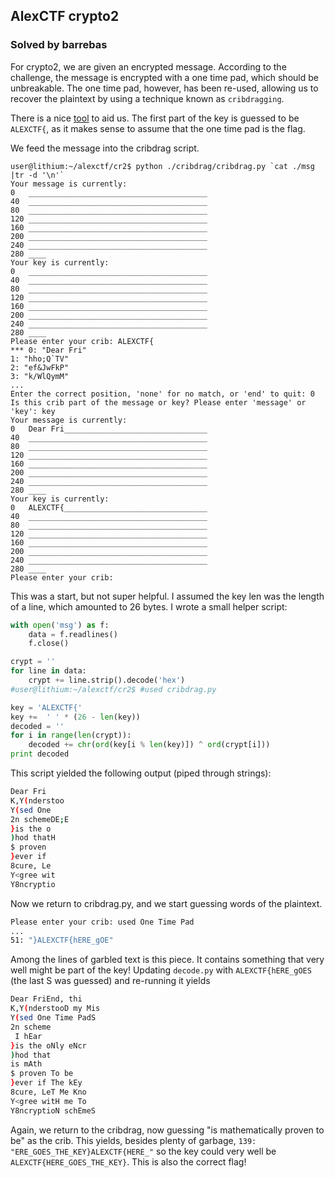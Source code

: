 AlexCTF crypto2
---

### Solved by barrebas

For crypto2, we are given an encrypted message. According to the challenge, the message is encrypted with a one time pad, which should be unbreakable. The one time pad, however, has been re-used, allowing us to recover the plaintext by using a technique known as ```cribdragging```.

There is a nice [tool](https://github.com/SpiderLabs/cribdrag) to aid us. The first part of the key is guessed to be ```ALEXCTF{```, as it makes sense to assume that the one time pad is the flag.

We feed the message into the cribdrag script.

```
user@lithium:~/alexctf/cr2$ python ./cribdrag/cribdrag.py `cat ./msg |tr -d '\n'`
Your message is currently:
0	________________________________________
40	________________________________________
80	________________________________________
120	________________________________________
160	________________________________________
200	________________________________________
240	________________________________________
280	____
Your key is currently:
0	________________________________________
40	________________________________________
80	________________________________________
120	________________________________________
160	________________________________________
200	________________________________________
240	________________________________________
280	____
Please enter your crib: ALEXCTF{
*** 0: "Dear Fri"
1: "hho;Q`TV"
2: "ef&JwFkP"
3: "k/WlQymM"
...
Enter the correct position, 'none' for no match, or 'end' to quit: 0
Is this crib part of the message or key? Please enter 'message' or 'key': key
Your message is currently:
0	Dear Fri________________________________
40	________________________________________
80	________________________________________
120	________________________________________
160	________________________________________
200	________________________________________
240	________________________________________
280	____
Your key is currently:
0	ALEXCTF{________________________________
40	________________________________________
80	________________________________________
120	________________________________________
160	________________________________________
200	________________________________________
240	________________________________________
280	____
Please enter your crib: 
```


This was a start, but not super helpful. I assumed the key len was the length of a line, which amounted to 26 bytes. I wrote a small helper script:

```python
with open('msg') as f:
	data = f.readlines()
	f.close()

crypt = ''
for line in data:
	crypt += line.strip().decode('hex')
#user@lithium:~/alexctf/cr2$ #used cribdrag.py 

key = 'ALEXCTF{'
key +=  ' ' * (26 - len(key))
decoded = ''
for i in range(len(crypt)):
	decoded += chr(ord(key[i % len(key)]) ^ ord(crypt[i]))
print decoded
```

This script yielded the following output (piped through strings):

```bash
Dear Fri
K,Y(nderstoo
Y(sed One 
2n schemeDE;E
}is the o
)hod thatH
$ proven 
}ever if 
8cure, Le
Y<gree wit
Y8ncryptio
```

Now we return to cribdrag.py, and we start guessing words of the plaintext. 

```bash
Please enter your crib: used One Time Pad
...
51: "}ALEXCTF{hERE_gOE"
```

Among the lines of garbled text is this piece. It contains something that very well might be part of the key! Updating ```decode.py``` with ```ALEXCTF{hERE_gOES``` (the last S was guessed) and re-running it yields

```bash
Dear FriEnd, thi
K,Y(nderstooD my Mis
Y(sed One Time PadS
2n scheme
 I hEar
}is the oNly eNcr
)hod that
is mAth
$ proven To be
}ever if The kEy 
8cure, LeT Me Kno
Y<gree witH me To 
Y8ncryptioN schEmeS
```

Again, we return to the cribdrag, now guessing "is mathematically proven to be" as the crib. This yields, besides plenty of garbage, ```139: "ERE_GOES_THE_KEY}ALEXCTF{HERE_"``` so the key could very well be ```ALEXCTF{HERE_GOES_THE_KEY}```. This is also the correct flag!
